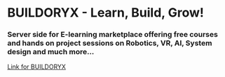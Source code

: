 # BUILDORYX - Learn, Build, Grow!
### Server side for E-learning marketplace offering free courses and hands on project sessions on Robotics, VR, AI, System design and much more...


[Link for BUILDORYX](www.buildoryx.co.in)